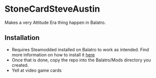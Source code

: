 # StoneCardSteveAustin

Makes a very Attitude Era thing happen in Balatro.

## Installation

- Requires Steamodded installed on Balatro to work as intended. Find more information on how to install it [here](https://github.com/Steamodded/smods/wiki)
- Once that is done, copy the repo into the Balatro/Mods directory you created. 
- Yell at video game cards